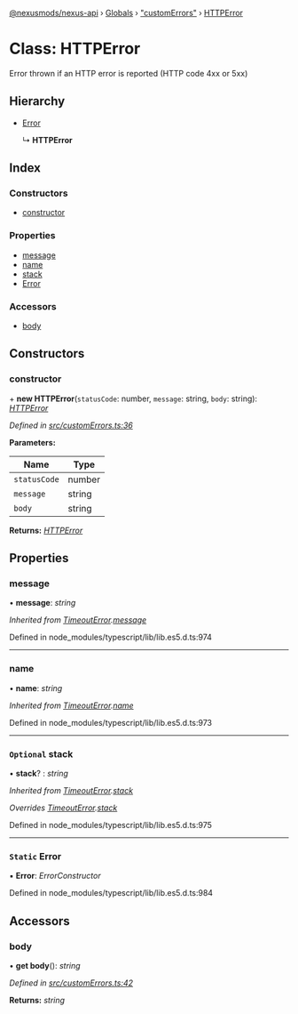 [@nexusmods/nexus-api](../README.md) › [Globals](../globals.md) › ["customErrors"](../modules/_customerrors_.md) › [HTTPError](_customerrors_.httperror.md)

# Class: HTTPError

Error thrown if an HTTP error is reported (HTTP code 4xx or 5xx)

## Hierarchy

* [Error](_customerrors_.timeouterror.md#static-error)

  ↳ **HTTPError**

## Index

### Constructors

* [constructor](_customerrors_.httperror.md#constructor)

### Properties

* [message](_customerrors_.httperror.md#message)
* [name](_customerrors_.httperror.md#name)
* [stack](_customerrors_.httperror.md#optional-stack)
* [Error](_customerrors_.httperror.md#static-error)

### Accessors

* [body](_customerrors_.httperror.md#body)

## Constructors

###  constructor

\+ **new HTTPError**(`statusCode`: number, `message`: string, `body`: string): *[HTTPError](_customerrors_.httperror.md)*

*Defined in [src/customErrors.ts:36](https://github.com/Nexus-Mods/node-nexus-api/blob/5dbdef6/src/customErrors.ts#L36)*

**Parameters:**

Name | Type |
------ | ------ |
`statusCode` | number |
`message` | string |
`body` | string |

**Returns:** *[HTTPError](_customerrors_.httperror.md)*

## Properties

###  message

• **message**: *string*

*Inherited from [TimeoutError](_customerrors_.timeouterror.md).[message](_customerrors_.timeouterror.md#message)*

Defined in node_modules/typescript/lib/lib.es5.d.ts:974

___

###  name

• **name**: *string*

*Inherited from [TimeoutError](_customerrors_.timeouterror.md).[name](_customerrors_.timeouterror.md#name)*

Defined in node_modules/typescript/lib/lib.es5.d.ts:973

___

### `Optional` stack

• **stack**? : *string*

*Inherited from [TimeoutError](_customerrors_.timeouterror.md).[stack](_customerrors_.timeouterror.md#optional-stack)*

*Overrides [TimeoutError](_customerrors_.timeouterror.md).[stack](_customerrors_.timeouterror.md#optional-stack)*

Defined in node_modules/typescript/lib/lib.es5.d.ts:975

___

### `Static` Error

▪ **Error**: *ErrorConstructor*

Defined in node_modules/typescript/lib/lib.es5.d.ts:984

## Accessors

###  body

• **get body**(): *string*

*Defined in [src/customErrors.ts:42](https://github.com/Nexus-Mods/node-nexus-api/blob/5dbdef6/src/customErrors.ts#L42)*

**Returns:** *string*
